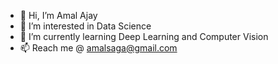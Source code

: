 - 👋 Hi, I’m Amal Ajay
- 👀 I’m interested in Data Science
- 🌱 I’m currently learning Deep Learning and Computer Vision
- 📫 Reach me @ amalsaga@gmail.com


